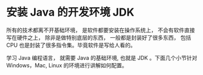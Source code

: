 # 安装 Java 的开发环境 JDK

所有的技术都离不开基础环境， 是软件都要安装在操作系统上， 不会有软件直接写在硬件之上， 除非是做特别底层的东西， 一般都是封装好了很多东西， 包括 CPU 也是封装了很多指令集。毕竟软件是写给人看的。

学习 Java 编程语言， 就需要 Java 的基础环境, 也就是 JDK 。下面几个小节针对 Windows，Mac, Linux 的环境进行讲解如何配置。

